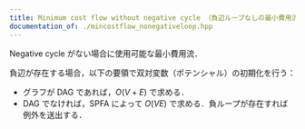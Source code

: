 ```yaml
---
title: Minimum cost flow without negative cycle （負辺ループなしの最小費用流）
documentation_of: ./mincostflow_nonegativeloop.hpp
---
```


Negative cycle がない場合に使用可能な最小費用流．

負辺が存在する場合，以下の要領で双対変数（ポテンシャル）の初期化を行う：

- グラフが DAG であれば，$O(V + E)$ で求める．
- DAG でなければ，SPFA によって $O(VE)$ で求める．負ループが存在すれば例外を送出する．
